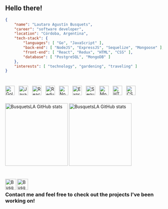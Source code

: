 ## Hello there!
```json
{
    "name": "Lautaro Agustín Busquets",
    "career": "software developer",
    "location": "Córdoba, Argentina",
    "tech-stack": {
        "languages": [ "Go", "JavaScript" ],
        "back-end": [ "NodeJS", "ExpressJS", "Sequelize", "Mongoose" ],
        "front-end": [ "React", "Redux", "HTML", "CSS" ],
        "database": [ "PostgreSQL", "MongoDB" ]
    },
    "interests": [ "technology", "gardening", "traveling" ]
}
```
#
[<img align="left" alt="Golang" width="30px" style="padding-right:10px;" src="https://cdn.jsdelivr.net/gh/devicons/devicon/icons/go/go-original.svg" />][Golang]
[<img align="left" alt="JavaScript" width="30px" style="padding-right:10px;" src="https://cdn.jsdelivr.net/gh/devicons/devicon/icons/javascript/javascript-original.svg" />][JavaScript]
[<img align="left" alt="React" width="30px" style="padding-right:10px;" src="https://cdn.jsdelivr.net/gh/devicons/devicon/icons/react/react-original.svg" />][React]
[<img align="left" alt="Redux" width="30px" style="padding-right:10px;" src="https://cdn.jsdelivr.net/gh/devicons/devicon/icons/redux/redux-original.svg" />][Redux]
[<img align="left" alt="NodeJS" width="30px" style="padding-right:10px;" src="https://cdn.jsdelivr.net/gh/devicons/devicon/icons/nodejs/nodejs-original.svg" />][NodeJS]
[<img align="left" alt="Express" width="30px" style="padding-right:10px;" src="https://cdn.jsdelivr.net/gh/devicons/devicon/icons/express/express-original.svg" />][ExpressJS]
[<img align="left" alt="Sequelize" width="30px" style="padding-right:10px;" src="https://cdn.jsdelivr.net/gh/devicons/devicon/icons/sequelize/sequelize-original.svg" />][Sequelize]
[<img align="left" alt="MongoDB" width="30px" style="padding-right:10px;" src="https://cdn.jsdelivr.net/gh/devicons/devicon/icons/mongodb/mongodb-original.svg" />][MongoDB]
[<img align="left" alt="HTML" width="30px" style="padding-right:10px;" src="https://cdn.jsdelivr.net/gh/devicons/devicon/icons/html5/html5-plain.svg" />][HTML]
[<img align="left" alt="CSS" width="30px" style="padding-right:10px;" src="https://cdn.jsdelivr.net/gh/devicons/devicon/icons/css3/css3-plain.svg" />][CSS]
<br />

#
<a>
  <picture>
    <source srcset="https://github-readme-stats.vercel.app/api?username=BusquetsLA&count_private=true&show_icons=true&theme=github_dark" media="(prefers-color-scheme: dark)" />
    <source srcset="https://github-readme-stats.vercel.app/api?username=BusquetsLA&count_private=true&show_icons=true&theme=buefy" media="(prefers-color-scheme: light), (prefers-color-scheme: no-preference)" />
    <img height="200em" src="https://github-readme-stats.vercel.app/api?username=BusquetsLA&show_icons=true" alt="BusquetsLA GitHub stats" />
  </picture>
  <picture>
    <source srcset="https://github-readme-stats.vercel.app/api/top-langs/?username=BusquetsLA&count_private=true&langs_count=9&hide=shell&layout=compact&theme=github_dark" media="(prefers-color-scheme: dark)" />
    <source srcset="https://github-readme-stats.vercel.app/api/top-langs/?username=BusquetsLA&count_private=true&langs_count=9&hide=shell&layout=compact&theme=buefy" media="(prefers-color-scheme: light), (prefers-color-scheme: no-preference)" />
    <img height="200em" src="https://github-readme-stats.vercel.app/api?username=BusquetsLA&show_icons=true" alt="BusquetsLA GitHub stats" />
  </picture>
 </a>
 
#
[<img align="left" width="35px" alt="BusquetsLA | LinkedIn" width="22px" src="https://www.vectorlogo.zone/logos/linkedin/linkedin-icon.svg" />][linkedin]
[<img align="left" width="35px" alt="BusquetsLA | Gmail" width="22px" src="https://www.vectorlogo.zone/logos/gmail/gmail-icon.svg" />][gmail]
<br />
### Contact me and feel free to check out the projects I've been working on!


[Golang]: https://go.dev/
[JavaScript]: https://developer.mozilla.org/es/docs/Web/JavaScript
[React]: https://reactjs.org/
[Redux]: https://es.redux.js.org/
[NodeJS]: https://nodejs.org/en/
[ExpressJS]: http://expressjs.com/
[Sequelize]: https://sequelize.org/
[MongoDB]: https://www.mongodb.com/home
[HTML]: https://developer.mozilla.org/en-US/docs/Web/HTML
[CSS]: https://developer.mozilla.org/en-US/docs/Web/CSS
[linkedin]: https://www.linkedin.com/in/busquets-lautaro-agustin/
[gmail]: mailto:busquetsla@gmail.com

<!--
Si estás leyendo ésto contratame ;) and if you're reading this hire me ;)

**BusquetsLA/BusquetsLA** is a ✨ _special_ ✨ repository because its `README.md` (this file) appears on your GitHub profile.
-->
